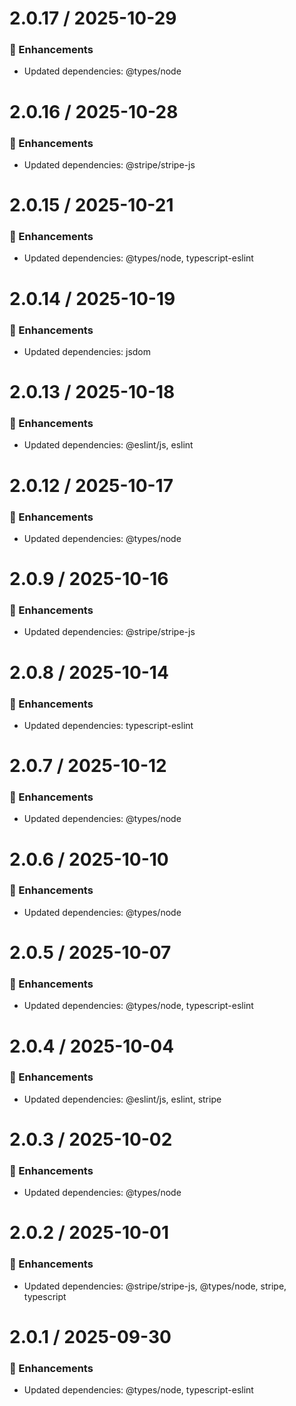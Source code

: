 # 2.0.17 / 2025-10-29

### :tada: Enhancements
- Updated dependencies: @types/node

# 2.0.16 / 2025-10-28

### :tada: Enhancements
- Updated dependencies: @stripe/stripe-js

# 2.0.15 / 2025-10-21

### :tada: Enhancements
- Updated dependencies: @types/node, typescript-eslint

# 2.0.14 / 2025-10-19

### :tada: Enhancements
- Updated dependencies: jsdom

# 2.0.13 / 2025-10-18

### :tada: Enhancements
- Updated dependencies: @eslint/js, eslint

# 2.0.12 / 2025-10-17

### :tada: Enhancements
- Updated dependencies: @types/node

# 2.0.9 / 2025-10-16

### :tada: Enhancements
- Updated dependencies: @stripe/stripe-js

# 2.0.8 / 2025-10-14

### :tada: Enhancements
- Updated dependencies: typescript-eslint

# 2.0.7 / 2025-10-12

### :tada: Enhancements
- Updated dependencies: @types/node

# 2.0.6 / 2025-10-10

### :tada: Enhancements
- Updated dependencies: @types/node

# 2.0.5 / 2025-10-07

### :tada: Enhancements
- Updated dependencies: @types/node, typescript-eslint

# 2.0.4 / 2025-10-04

### :tada: Enhancements
- Updated dependencies: @eslint/js, eslint, stripe

# 2.0.3 / 2025-10-02

### :tada: Enhancements
- Updated dependencies: @types/node

# 2.0.2 / 2025-10-01

### :tada: Enhancements
- Updated dependencies: @stripe/stripe-js, @types/node, stripe, typescript

# 2.0.1 / 2025-09-30

### :tada: Enhancements
- Updated dependencies: @types/node, typescript-eslint

